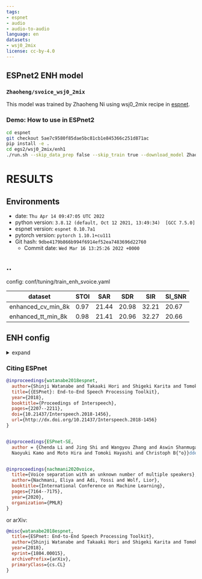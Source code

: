 ```yaml
---
tags:
- espnet
- audio
- audio-to-audio
language: en
datasets:
- wsj0_2mix
license: cc-by-4.0
---
```


## ESPnet2 ENH model 

### `Zhaoheng/svoice_wsj0_2mix`

This model was trained by Zhaoheng Ni using wsj0_2mix recipe in [espnet](https://github.com/espnet/espnet/).

### Demo: How to use in ESPnet2

```bash
cd espnet
git checkout 5ae7c9580f85dae5bc81cb1e845366c251d871ac
pip install -e .
cd egs2/wsj0_2mix/enh1
./run.sh --skip_data_prep false --skip_train true --download_model Zhaoheng/svoice_wsj0_2mix
```

<!-- Generated by ./scripts/utils/show_enh_score.sh -->
# RESULTS
## Environments
- date: `Thu Apr 14 09:47:05 UTC 2022`
- python version: `3.8.12 (default, Oct 12 2021, 13:49:34)  [GCC 7.5.0]`
- espnet version: `espnet 0.10.7a1`
- pytorch version: `pytorch 1.10.1+cu111`
- Git hash: `9dbe4179b866b994f6914ef52ea7483696d22760`
  - Commit date: `Wed Mar 16 13:25:26 2022 +0000`


## ..

config: conf/tuning/train_enh_svoice.yaml

|dataset|STOI|SAR|SDR|SIR|SI_SNR|
|---|---|---|---|---|---|
|enhanced_cv_min_8k|0.97|21.44|20.98|32.21|20.67|
|enhanced_tt_min_8k|0.98|21.41|20.96|32.27|20.66|

## ENH config

<details><summary>expand</summary>

```
config: conf/tuning/train_enh_svoice.yaml
print_config: false
log_level: INFO
dry_run: false
iterator_type: chunk
output_dir: exp/enh_train_enh_svoice_raw
ngpu: 4
seed: 0
num_workers: 4
num_att_plot: 3
dist_backend: nccl
dist_init_method: env://
dist_world_size: null
dist_rank: null
local_rank: 0
dist_master_addr: null
dist_master_port: null
dist_launcher: null
multiprocessing_distributed: false
unused_parameters: false
sharded_ddp: false
cudnn_enabled: true
cudnn_benchmark: false
cudnn_deterministic: true
collect_stats: false
write_collected_feats: false
max_epoch: 150
patience: 20
val_scheduler_criterion:
- valid
- loss
early_stopping_criterion:
- valid
- loss
- min
best_model_criterion:
-   - valid
    - si_snr
    - max
-   - valid
    - loss
    - min
keep_nbest_models: 1
nbest_averaging_interval: 0
grad_clip: 5.0
grad_clip_type: 2.0
grad_noise: false
accum_grad: 1
no_forward_run: false
resume: true
train_dtype: float32
use_amp: false
log_interval: null
use_matplotlib: true
use_tensorboard: true
use_wandb: false
wandb_project: null
wandb_id: null
wandb_entity: null
wandb_name: null
wandb_model_log_interval: -1
detect_anomaly: false
pretrain_path: null
init_param: []
ignore_init_mismatch: false
freeze_param: []
num_iters_per_epoch: null
batch_size: 8
valid_batch_size: null
batch_bins: 1000000
valid_batch_bins: null
train_shape_file:
- exp/enh_stats_8k/train/speech_mix_shape
- exp/enh_stats_8k/train/speech_ref1_shape
- exp/enh_stats_8k/train/speech_ref2_shape
valid_shape_file:
- exp/enh_stats_8k/valid/speech_mix_shape
- exp/enh_stats_8k/valid/speech_ref1_shape
- exp/enh_stats_8k/valid/speech_ref2_shape
batch_type: folded
valid_batch_type: null
fold_length:
- 80000
- 80000
- 80000
sort_in_batch: descending
sort_batch: descending
multiple_iterator: false
chunk_length: 16000
chunk_shift_ratio: 0.5
num_cache_chunks: 1024
train_data_path_and_name_and_type:
-   - dump/raw/tr_min_8k/wav.scp
    - speech_mix
    - sound
-   - dump/raw/tr_min_8k/spk1.scp
    - speech_ref1
    - sound
-   - dump/raw/tr_min_8k/spk2.scp
    - speech_ref2
    - sound
valid_data_path_and_name_and_type:
-   - dump/raw/cv_min_8k/wav.scp
    - speech_mix
    - sound
-   - dump/raw/cv_min_8k/spk1.scp
    - speech_ref1
    - sound
-   - dump/raw/cv_min_8k/spk2.scp
    - speech_ref2
    - sound
allow_variable_data_keys: false
max_cache_size: 0.0
max_cache_fd: 32
valid_max_cache_size: null
optim: adam
optim_conf:
    lr: 0.001
    eps: 1.0e-08
    weight_decay: 0
scheduler: reducelronplateau
scheduler_conf:
    mode: min
    factor: 0.7
    patience: 1
init: xavier_uniform
model_conf:
    stft_consistency: false
    loss_type: mask_mse
    mask_type: null
criterions:
-   name: si_snr
    conf:
        eps: 1.0e-07
    wrapper: multilayer_pit
    wrapper_conf:
        weight: 1.0
        independent_perm: true
use_preprocessor: false
encoder: same
encoder_conf: {}
separator: svoice
separator_conf:
    enc_dim: 128
    kernel_size: 8
    hidden_size: 128
    num_spk: 2
    num_layers: 6
    segment_size: 128
    input_normalize: false
decoder: same
decoder_conf: {}
required:
- output_dir
version: 0.10.7a1
distributed: false
```

</details>



### Citing ESPnet

```BibTex
@inproceedings{watanabe2018espnet,
  author={Shinji Watanabe and Takaaki Hori and Shigeki Karita and Tomoki Hayashi and Jiro Nishitoba and Yuya Unno and Nelson Yalta and Jahn Heymann and Matthew Wiesner and Nanxin Chen and Adithya Renduchintala and Tsubasa Ochiai},
  title={{ESPnet}: End-to-End Speech Processing Toolkit},
  year={2018},
  booktitle={Proceedings of Interspeech},
  pages={2207--2211},
  doi={10.21437/Interspeech.2018-1456},
  url={http://dx.doi.org/10.21437/Interspeech.2018-1456}
}


@inproceedings{ESPnet-SE,
  author = {Chenda Li and Jing Shi and Wangyou Zhang and Aswin Shanmugam Subramanian and Xuankai Chang and 
  Naoyuki Kamo and Moto Hira and Tomoki Hayashi and Christoph B{"o}}ddeker and Zhuo Chen and Shinji Watanabe}


@inproceedings{nachmani2020voice,
  title={Voice separation with an unknown number of multiple speakers},
  author={Nachmani, Eliya and Adi, Yossi and Wolf, Lior},
  booktitle={International Conference on Machine Learning},
  pages={7164--7175},
  year={2020},
  organization={PMLR}
}


```

or arXiv:

```bibtex
@misc{watanabe2018espnet,
  title={ESPnet: End-to-End Speech Processing Toolkit}, 
  author={Shinji Watanabe and Takaaki Hori and Shigeki Karita and Tomoki Hayashi and Jiro Nishitoba and Yuya Unno and Nelson Yalta and Jahn Heymann and Matthew Wiesner and Nanxin Chen and Adithya Renduchintala and Tsubasa Ochiai},
  year={2018},
  eprint={1804.00015},
  archivePrefix={arXiv},
  primaryClass={cs.CL}
}
```
